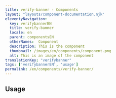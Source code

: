 ```yaml
---
title: verify-banner - Components
layout: "layouts/component-documentation.njk"
eleventyNavigation:
  key: verifybannerEN
  title: verify-banner
  locale: en
  parent: componentsEN
  otherNames:  Component
  description: This is the component
  thumbnail: /images/en/components/component.png
  alt: This is an image of the component
translationKey: "verifybanner"
tags: ['verifybannerEN', 'usage']
permalink: /en/components/verify-banner/
---
```


## Usage